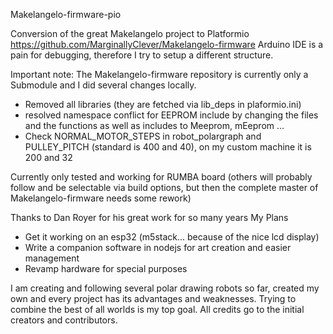 Makelangelo-firmware-pio

Conversion of the great Makelangelo project to Platformio https://github.com/MarginallyClever/Makelangelo-firmware
Arduino IDE is a pain for debugging, therefore I try to setup a different structure.

Important note:
The Makelangelo-firmware repository is currently only a Submodule and I did several changes locally.
- Removed all libraries (they are fetched via lib_deps in plaformio.ini)
- resolved namespace conflict for EEPROM include by changing the files and the functions as well as includes to Meeprom, mEeprom ... 
- Check NORMAL_MOTOR_STEPS in robot_polargraph and PULLEY_PITCH (standard is 400 and 40), on my custom machine it is 200 and 32


Currently only tested and working for RUMBA board (others will probably follow and be selectable via build options, but then the complete master of Makelangelo-firmware needs some rework)

Thanks to Dan Royer for his great work for so many years
My Plans
- Get it working on an esp32 (m5stack... because of the nice lcd display)
- Write a companion software in nodejs for art creation and easier management
- Revamp hardware for special purposes

I am creating and following several polar drawing robots so far, created my own and every project has its advantages and weaknesses. Trying to combine the best of all worlds is my top goal. All credits go to the initial creators and contributors.


